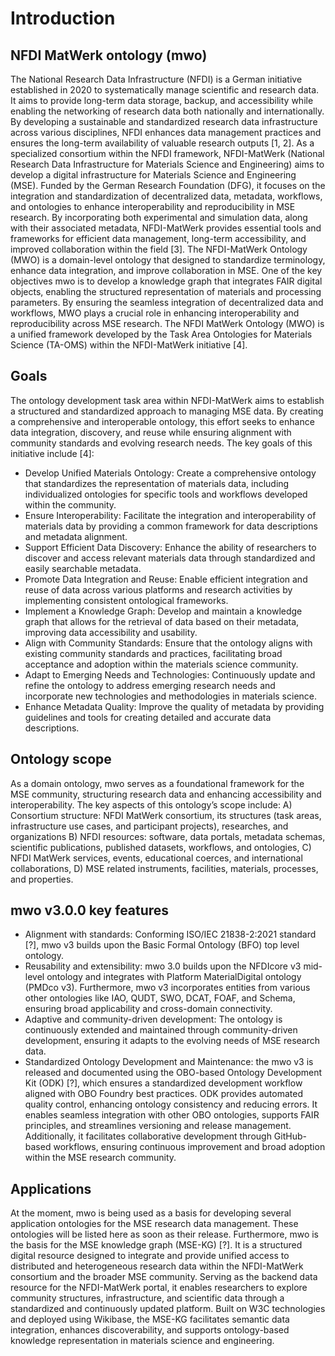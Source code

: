 # Introduction

## NFDI MatWerk ontology (mwo)
The National Research Data Infrastructure (NFDI) is a German initiative established in 2020 to systematically manage scientific and research data. It aims to provide long-term data storage, backup, and accessibility while enabling the networking of research data both nationally and internationally. By developing a sustainable and standardized research data infrastructure across various disciplines, NFDI enhances data management practices and ensures the long-term availability of valuable research outputs [1, 2]. As a specialized consortium within the NFDI framework, NFDI-MatWerk (National Research Data Infrastructure for Materials Science and Engineering) aims to develop a digital infrastructure for Materials Science and Engineering (MSE). Funded by the German Research Foundation (DFG), it focuses on the integration and standardization of decentralized data, metadata, workflows, and ontologies to enhance interoperability and reproducibility in MSE research. By incorporating both experimental and simulation data, along with their associated metadata, NFDI-MatWerk provides essential tools and frameworks for efficient data management, long-term accessibility, and improved collaboration within the field [3]. The NFDI-MatWerk Ontology (MWO) is a domain-level ontology that designed to standardize terminology, enhance data integration, and improve collaboration in MSE. One of the key objectives mwo is to develop a knowledge graph that integrates FAIR digital objects, enabling the structured representation of materials and processing parameters. By ensuring the seamless integration of decentralized data and workflows, MWO plays a crucial role in enhancing interoperability and reproducibility across MSE research. The NFDI MatWerk Ontology (MWO) is a unified framework developed by the Task Area Ontologies for Materials Science (TA-OMS) within the NFDI-MatWerk initiative [4].

## Goals
The ontology development task area within NFDI-MatWerk aims to establish a structured and standardized approach to managing MSE data. By creating a comprehensive and interoperable ontology, this effort seeks to enhance data integration, discovery, and reuse while ensuring alignment with community standards and evolving research needs. The key goals of this initiative include [4]:
- Develop Unified Materials Ontology: Create a comprehensive ontology that standardizes the representation of materials data, including individualized ontologies for specific tools and workflows developed within the community.
- Ensure Interoperability: Facilitate the integration and interoperability of materials data by providing a common framework for data descriptions and metadata alignment.
- Support Efficient Data Discovery: Enhance the ability of researchers to discover and access relevant materials data through standardized and easily searchable metadata.
- Promote Data Integration and Reuse: Enable efficient integration and reuse of data across various platforms and research activities by implementing consistent ontological frameworks.
- Implement a Knowledge Graph: Develop and maintain a knowledge graph that allows for the retrieval of data based on their metadata, improving data accessibility and usability.
- Align with Community Standards: Ensure that the ontology aligns with existing community standards and practices, facilitating broad acceptance and adoption within the materials science community.
- Adapt to Emerging Needs and Technologies: Continuously update and refine the ontology to address emerging research needs and incorporate new technologies and methodologies in materials science.
- Enhance Metadata Quality: Improve the quality of metadata by providing guidelines and tools for creating detailed and accurate data descriptions.

## Ontology scope
As a domain ontology, mwo serves as a foundational framework for the MSE community, structuring research data and enhancing accessibility and interoperability. The key aspects of this ontology’s scope include:
A) Consortium structure: NFDI MatWerk consortium, its structures (task areas, infrastructure use cases, and participant projects), researches, and organizations
B) NFDI resources: software, data portals, metadata schemas, scientific publications, published datasets, workflows, and ontologies,
C) NFDI MatWerk services, events, educational coerces, and international collaborations,
D) MSE related instruments, facilities, materials, processes, and properties.

## mwo v3.0.0 key features 
- Alignment with standards: Conforming ISO/IEC 21838-2:2021 standard [?], mwo v3 builds upon the Basic Formal Ontology (BFO) top level ontology.
- Reusability and extensibility: mwo 3.0 builds upon the NFDIcore v3 mid-level ontology and integrates with Platform MaterialDigital ontology (PMDco v3). Furthermore, mwo v3 incorporates entities from various other ontologies like IAO, QUDT, SWO, DCAT, FOAF, and Schema, ensuring broad applicability and cross-domain connectivity.
- Adaptive and community-driven development: The ontology is continuously extended and maintained through community-driven development, ensuring it adapts to the evolving needs of MSE research data.
- Standardized Ontology Development and Maintenance:  the mwo v3 is released and documented using the OBO-based Ontology Development Kit (ODK) [?], which ensures a standardized development workflow aligned with OBO Foundry best practices. ODK provides automated quality control, enhancing ontology consistency and reducing errors. It enables seamless integration with other OBO ontologies, supports FAIR principles, and streamlines versioning and release management. Additionally, it facilitates collaborative development through GitHub-based workflows, ensuring continuous improvement and broad adoption within the MSE research community.

## Applications
At the moment, mwo is being used as a basis for developing several application ontologies for the MSE research data management. These ontologies will be listed here as soon as their release. 
Furthermore, mwo is the basis for the MSE knowledge graph (MSE-KG) [?]. It is a structured digital resource designed to integrate and provide unified access to distributed and heterogeneous research data within the NFDI-MatWerk consortium and the broader MSE community. Serving as the backend data resource for the NFDI-MatWerk portal, it enables researchers to explore community structures, infrastructure, and scientific data through a standardized and continuously updated platform. Built on W3C technologies and deployed using Wikibase, the MSE-KG facilitates semantic data integration, enhances discoverability, and supports ontology-based knowledge representation in materials science and engineering.


